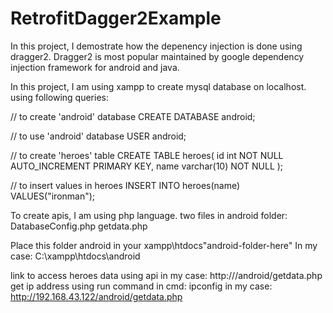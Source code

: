 # RetrofitDagger2Example
In this project, I demostrate how the depenency injection is done using dragger2.
Dragger2 is most popular maintained by google dependency injection framework for android and java. 

In this project,
I am using xampp to create mysql database on localhost.
using following queries:

// to create 'android' database
CREATE DATABASE android;

// to use 'android' database
USER android;

// to create 'heroes' table
CREATE TABLE heroes(
  id int NOT NULL AUTO_INCREMENT PRIMARY KEY,
  name varchar(10) NOT NULL
);

// to insert values in heroes
INSERT INTO heroes(name) VALUES("ironman");

To create apis, I am using php language.
two files in android folder:
DatabaseConfig.php
getdata.php

Place this folder android in your xampp\htdocs\"android-folder-here"
In my case: C:\xampp\htdocs\android

link to access heroes data using api in my case: http://<your-id-address>/android/getdata.php
get ip address using run command in cmd: ipconfig
in my case: http://192.168.43.122/android/getdata.php




